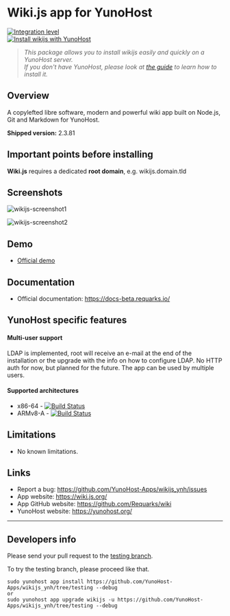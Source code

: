 # Wiki.js app for YunoHost

[![Integration level](https://dash.yunohost.org/integration/wikijs.svg)](https://dash.yunohost.org/appci/app/wikijs)  
[![Install wikijs with YunoHost](https://install-app.yunohost.org/install-with-yunohost.png)](https://install-app.yunohost.org/?app=wikijs)

> *This package allows you to install wikijs easily and quickly on a YunoHost server.  
If you don't have YunoHost, please look at [the guide](https://yunohost.org/#/install) to learn how to install it.*

## Overview
A copylefted libre software, modern and powerful wiki app built on Node.js, Git and Markdown for YunoHost.

**Shipped version:** 2.3.81

## Important points before installing

**Wiki.js** requires a dedicated **root domain**, e.g. wikijs.domain.tld

## Screenshots

![wikijs-screenshot1](https://user-images.githubusercontent.com/30271971/52230053-b9ed3400-28b6-11e9-945e-355a752b8391.png)

![wikijs-screenshot2](https://user-images.githubusercontent.com/30271971/52230062-beb1e800-28b6-11e9-99c1-2bd04857600e.png)

## Demo

* [Official demo](https://docs-beta.requarks.io/)

## Documentation

 * Official documentation: https://docs-beta.requarks.io/

## YunoHost specific features

#### Multi-user support

LDAP is implemented, root will receive an e-mail at the end of the installation or the upgrade with the info on how to configure LDAP.
No HTTP auth for now, but planned for the future.
The app can be used by multiple users.

#### Supported architectures

* x86-64 - [![Build Status](https://ci-apps.yunohost.org/ci/logs/wikijs%20%28Apps%29.svg)](https://ci-apps.yunohost.org/ci/apps/wikijs/)
* ARMv8-A - [![Build Status](https://ci-apps-arm.yunohost.org/ci/logs/wikijs%20%28Apps%29.svg)](https://ci-apps-arm.yunohost.org/ci/apps/wikijs/)

## Limitations

* No known limitations.

## Links

 * Report a bug: https://github.com/YunoHost-Apps/wikijs_ynh/issues
 * App website: https://wiki.js.org/
 * App GitHub website: https://github.com/Requarks/wiki
 * YunoHost website: https://yunohost.org/

---

Developers info
----------------

Please send your pull request to the [testing branch](https://github.com/YunoHost-Apps/wikijs_ynh/tree/testing).

To try the testing branch, please proceed like that.
```
sudo yunohost app install https://github.com/YunoHost-Apps/wikijs_ynh/tree/testing --debug
or
sudo yunohost app upgrade wikijs -u https://github.com/YunoHost-Apps/wikijs_ynh/tree/testing --debug
```

